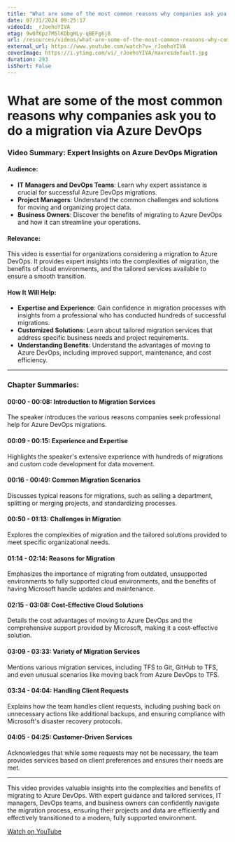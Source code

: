 ```yaml
---
title: "What are some of the most common reasons why companies ask you to do a migration via Azure DevOps"
date: 07/31/2024 09:25:17
videoId: _rJoehoYIVA
etag: 9w0fKpz7M5lKDbgHLy-qBEFg6j8
url: /resources/videos/what-are-some-of-the-most-common-reasons-why-companies-ask-you-to-do-a-migration-via-azure-devops
external_url: https://www.youtube.com/watch?v=_rJoehoYIVA
coverImage: https://i.ytimg.com/vi/_rJoehoYIVA/maxresdefault.jpg
duration: 293
isShort: False
---
```


# What are some of the most common reasons why companies ask you to do a migration via Azure DevOps

### Video Summary: Expert Insights on Azure DevOps Migration

#### Audience:
- **IT Managers and DevOps Teams**: Learn why expert assistance is crucial for successful Azure DevOps migrations.
- **Project Managers**: Understand the common challenges and solutions for moving and organizing project data.
- **Business Owners**: Discover the benefits of migrating to Azure DevOps and how it can streamline your operations.

#### Relevance:
This video is essential for organizations considering a migration to Azure DevOps. It provides expert insights into the complexities of migration, the benefits of cloud environments, and the tailored services available to ensure a smooth transition.

#### How It Will Help:
- **Expertise and Experience**: Gain confidence in migration processes with insights from a professional who has conducted hundreds of successful migrations.
- **Customized Solutions**: Learn about tailored migration services that address specific business needs and project requirements.
- **Understanding Benefits**: Understand the advantages of moving to Azure DevOps, including improved support, maintenance, and cost efficiency.

---

### Chapter Summaries:

#### 00:00 - 00:08: **Introduction to Migration Services**
The speaker introduces the various reasons companies seek professional help for Azure DevOps migrations.

#### 00:09 - 00:15: **Experience and Expertise**
Highlights the speaker's extensive experience with hundreds of migrations and custom code development for data movement.

#### 00:16 - 00:49: **Common Migration Scenarios**
Discusses typical reasons for migrations, such as selling a department, splitting or merging projects, and standardizing processes.

#### 00:50 - 01:13: **Challenges in Migration**
Explores the complexities of migration and the tailored solutions provided to meet specific organizational needs.

#### 01:14 - 02:14: **Reasons for Migration**
Emphasizes the importance of migrating from outdated, unsupported environments to fully supported cloud environments, and the benefits of having Microsoft handle updates and maintenance.

#### 02:15 - 03:08: **Cost-Effective Cloud Solutions**
Details the cost advantages of moving to Azure DevOps and the comprehensive support provided by Microsoft, making it a cost-effective solution.

#### 03:09 - 03:33: **Variety of Migration Services**
Mentions various migration services, including TFS to Git, GitHub to TFS, and even unusual scenarios like moving back from Azure DevOps to TFS.

#### 03:34 - 04:04: **Handling Client Requests**
Explains how the team handles client requests, including pushing back on unnecessary actions like additional backups, and ensuring compliance with Microsoft's disaster recovery protocols.

#### 04:05 - 04:25: **Customer-Driven Services**
Acknowledges that while some requests may not be necessary, the team provides services based on client preferences and ensures their needs are met.

---

This video provides valuable insights into the complexities and benefits of migrating to Azure DevOps. With expert guidance and tailored services, IT managers, DevOps teams, and business owners can confidently navigate the migration process, ensuring their projects and data are efficiently and effectively transitioned to a modern, fully supported environment.

[Watch on YouTube](https://www.youtube.com/watch?v=_rJoehoYIVA)
